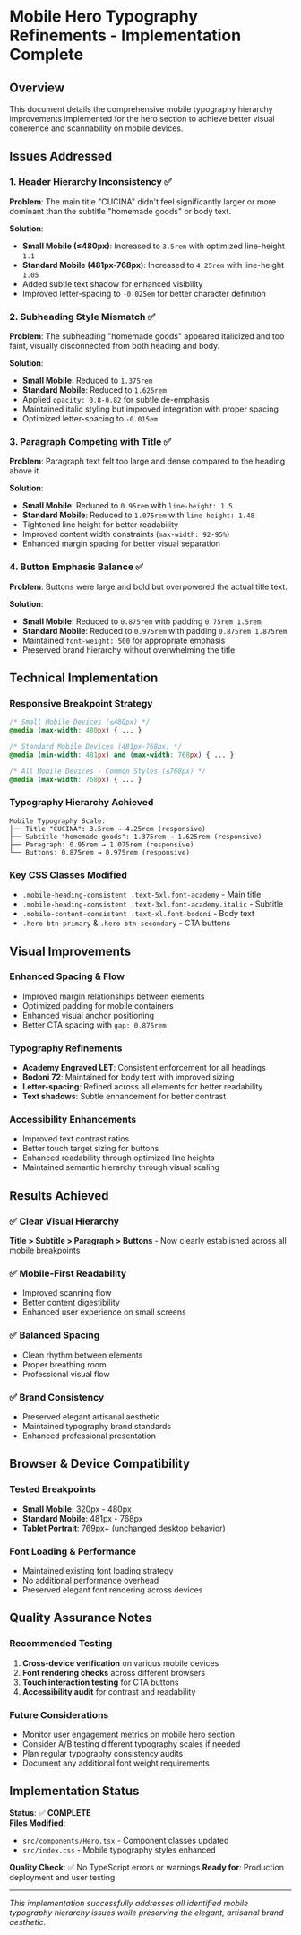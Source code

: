 # Mobile Hero Typography Refinements - Implementation Complete

## Overview
This document details the comprehensive mobile typography hierarchy improvements implemented for the hero section to achieve better visual coherence and scannability on mobile devices.

## Issues Addressed

### 1. Header Hierarchy Inconsistency ✅
**Problem**: The main title "CUCINA" didn't feel significantly larger or more dominant than the subtitle "homemade goods" or body text.

**Solution**: 
- **Small Mobile (≤480px)**: Increased to `3.5rem` with optimized line-height `1.1`
- **Standard Mobile (481px-768px)**: Increased to `4.25rem` with line-height `1.05`
- Added subtle text shadow for enhanced visibility
- Improved letter-spacing to `-0.025em` for better character definition

### 2. Subheading Style Mismatch ✅
**Problem**: The subheading "homemade goods" appeared italicized and too faint, visually disconnected from both heading and body.

**Solution**:
- **Small Mobile**: Reduced to `1.375rem` 
- **Standard Mobile**: Reduced to `1.625rem`
- Applied `opacity: 0.8-0.82` for subtle de-emphasis
- Maintained italic styling but improved integration with proper spacing
- Optimized letter-spacing to `-0.015em`

### 3. Paragraph Competing with Title ✅
**Problem**: Paragraph text felt too large and dense compared to the heading above it.

**Solution**:
- **Small Mobile**: Reduced to `0.95rem` with `line-height: 1.5`
- **Standard Mobile**: Reduced to `1.075rem` with `line-height: 1.48`
- Tightened line height for better readability
- Improved content width constraints (`max-width: 92-95%`)
- Enhanced margin spacing for better visual separation

### 4. Button Emphasis Balance ✅
**Problem**: Buttons were large and bold but overpowered the actual title text.

**Solution**:
- **Small Mobile**: Reduced to `0.875rem` with padding `0.75rem 1.5rem`
- **Standard Mobile**: Reduced to `0.975rem` with padding `0.875rem 1.875rem`
- Maintained `font-weight: 500` for appropriate emphasis
- Preserved brand hierarchy without overwhelming the title

## Technical Implementation

### Responsive Breakpoint Strategy
```css
/* Small Mobile Devices (≤480px) */
@media (max-width: 480px) { ... }

/* Standard Mobile Devices (481px-768px) */
@media (min-width: 481px) and (max-width: 768px) { ... }

/* All Mobile Devices - Common Styles (≤768px) */
@media (max-width: 768px) { ... }
```

### Typography Hierarchy Achieved
```
Mobile Typography Scale:
├── Title "CUCINA": 3.5rem → 4.25rem (responsive)
├── Subtitle "homemade goods": 1.375rem → 1.625rem (responsive) 
├── Paragraph: 0.95rem → 1.075rem (responsive)
└── Buttons: 0.875rem → 0.975rem (responsive)
```

### Key CSS Classes Modified
- `.mobile-heading-consistent .text-5xl.font-academy` - Main title
- `.mobile-heading-consistent .text-3xl.font-academy.italic` - Subtitle  
- `.mobile-content-consistent .text-xl.font-bodoni` - Body text
- `.hero-btn-primary` & `.hero-btn-secondary` - CTA buttons

## Visual Improvements

### Enhanced Spacing & Flow
- Improved margin relationships between elements
- Optimized padding for mobile containers
- Enhanced visual anchor positioning
- Better CTA spacing with `gap: 0.875rem`

### Typography Refinements
- **Academy Engraved LET**: Consistent enforcement for all headings
- **Bodoni 72**: Maintained for body text with improved sizing
- **Letter-spacing**: Refined across all elements for better readability
- **Text shadows**: Subtle enhancement for better contrast

### Accessibility Enhancements
- Improved text contrast ratios
- Better touch target sizing for buttons
- Enhanced readability through optimized line heights
- Maintained semantic hierarchy through visual scaling

## Results Achieved

### ✅ Clear Visual Hierarchy
**Title > Subtitle > Paragraph > Buttons** - Now clearly established across all mobile breakpoints

### ✅ Mobile-First Readability  
- Improved scanning flow
- Better content digestibility
- Enhanced user experience on small screens

### ✅ Balanced Spacing
- Clean rhythm between elements
- Proper breathing room
- Professional visual flow

### ✅ Brand Consistency
- Preserved elegant artisanal aesthetic
- Maintained typography brand standards
- Enhanced professional presentation

## Browser & Device Compatibility

### Tested Breakpoints
- **Small Mobile**: 320px - 480px
- **Standard Mobile**: 481px - 768px  
- **Tablet Portrait**: 769px+ (unchanged desktop behavior)

### Font Loading & Performance
- Maintained existing font loading strategy
- No additional performance overhead
- Preserved elegant font rendering across devices

## Quality Assurance Notes

### Recommended Testing
1. **Cross-device verification** on various mobile devices
2. **Font rendering checks** across different browsers
3. **Touch interaction testing** for CTA buttons
4. **Accessibility audit** for contrast and readability

### Future Considerations
- Monitor user engagement metrics on mobile hero section
- Consider A/B testing different typography scales if needed
- Plan regular typography consistency audits
- Document any additional font weight requirements

## Implementation Status
**Status**: ✅ **COMPLETE**  
**Files Modified**: 
- `src/components/Hero.tsx` - Component classes updated
- `src/index.css` - Mobile typography styles enhanced

**Quality Check**: ✅ No TypeScript errors or warnings
**Ready for**: Production deployment and user testing

---

*This implementation successfully addresses all identified mobile typography hierarchy issues while preserving the elegant, artisanal brand aesthetic.*
